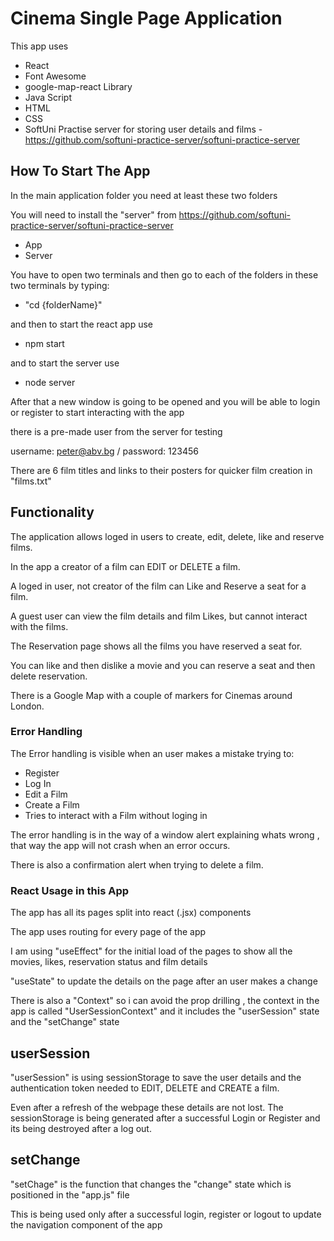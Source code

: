 # Cinema Single Page Application
This app uses

- React
- Font Awesome
- google-map-react Library
- Java Script
- HTML
- CSS
- SoftUni Practise server for storing user details and films - https://github.com/softuni-practice-server/softuni-practice-server

## How To Start The App

In the main application folder you need at least these two folders

You will need to install the "server" from https://github.com/softuni-practice-server/softuni-practice-server

- App
- Server

You have to open two terminals and then go to each of the folders in these two terminals by typing:
- "cd {folderName}"

and then to start the react app use
- npm start

and to start the server use
- node server

After that a new window is going to be opened and you will be able to login or register to start interacting with the app

there is a pre-made user from the server for testing

username: peter@abv.bg / password: 123456

There are 6 film titles and links to their posters for quicker film creation in "films.txt"

## Functionality

The application allows loged in users to create, edit, delete, like and reserve films.

In the app a creator of a film can EDIT or DELETE a film.

A loged in user, not creator of the film can Like and Reserve a seat for a film.

A guest user can view the film details and film Likes, but cannot interact with the films.

The Reservation page shows all the films you have reserved a seat for.

You can like and then dislike a movie and you can reserve a seat and then delete reservation.

There is a Google Map with a couple of markers for Cinemas around London.
### Error Handling

The Error handling is visible when an user makes a mistake trying to:

- Register 
- Log In
- Edit a Film
- Create a Film
- Tries to interact with a Film without loging in

The error handling is in the way of a window alert explaining whats wrong , that way the app will not crash when an error occurs.

There is also a confirmation alert when trying to delete a film.

### React Usage in this App

The app has all its pages split into react (.jsx) components

The app uses routing for every page of the app

I am using "useEffect" for the initial load of the pages to show all the movies, likes, reservation status and film details

"useState" to update the details on the page after an user makes a change

There is also a "Context" so i can avoid the prop drilling , the context in the app is called "UserSessionContext" and it includes the "userSession" state and the "setChange" state 

## userSession

"userSession" is using sessionStorage to save the user details and the authentication token needed to EDIT, DELETE and CREATE a film.

Even after a refresh of the webpage these details are not lost. The sessionStorage is being generated after a successful Login or Register and its being destroyed after a log out.

## setChange

"setChage" is the function that changes the "change" state which is positioned in the "app.js" file

This is being used only after a successful login, register or logout to update the navigation component of the app

